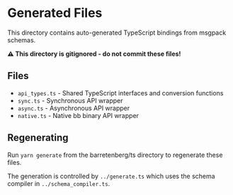 # Generated Files

This directory contains auto-generated TypeScript bindings from msgpack schemas.

**⚠️ This directory is gitignored - do not commit these files!**

## Files

- `api_types.ts` - Shared TypeScript interfaces and conversion functions
- `sync.ts` - Synchronous API wrapper  
- `async.ts` - Asynchronous API wrapper
- `native.ts` - Native bb binary API wrapper

## Regenerating

Run `yarn generate` from the barretenberg/ts directory to regenerate these files.

The generation is controlled by `../generate.ts` which uses the schema compiler in `../schema_compiler.ts`.